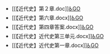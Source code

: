 - [[【近代史】第２章.doc]][♿GO](https://github.com/FourteenD/Note/blob/main/自考/资料/KM01-中国近现代史纲要/06-中国近现代史纲要题目/答案/【近代史】第２章.doc)
- [[【近代史】第六章.docx]][♿GO](https://github.com/FourteenD/Note/blob/main/自考/资料/KM01-中国近现代史纲要/06-中国近现代史纲要题目/答案/【近代史】第六章.docx)
- [[【近代史】第四章答案.docx]][♿GO](https://github.com/FourteenD/Note/blob/main/自考/资料/KM01-中国近现代史纲要/06-中国近现代史纲要题目/答案/【近代史】第四章答案.docx)
- [[【近代史】近代史第三单元.docx]][♿GO](https://github.com/FourteenD/Note/blob/main/自考/资料/KM01-中国近现代史纲要/06-中国近现代史纲要题目/答案/【近代史】近代史第三单元.docx)
- [[【近代史】近代史第一章.docx]][♿GO](https://github.com/FourteenD/Note/blob/main/自考/资料/KM01-中国近现代史纲要/06-中国近现代史纲要题目/答案/【近代史】近代史第一章.docx)

